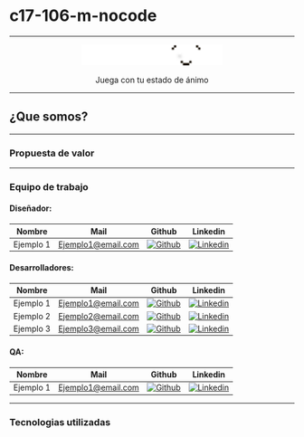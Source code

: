 # c17-106-m-nocode

--------------

<p align="center">
  <img src="Logo Playmood.png" alt="Logo del proyecto" width="250">
</p>
<p align="center">Juega con tu estado de ánimo</p>

--------------
## ¿Que somos?

--------------
### Propuesta de valor
--------------






### Equipo de trabajo

#### Diseñador:
| Nombre   | Mail                | Github                                  | Linkedin                                |
|----------|---------------------|-----------------------------------------|-----------------------------------------|
| Ejemplo 1 | Ejemplo1@email.com  | [![Github](ruta/al/logo/github.png)](enlace/al/perfil/github)   | [![Linkedin](ruta/al/logo/linkedin.png)](enlace/al/perfil/linkedin)|


#### Desarrolladores:
| Nombre   | Mail                | Github                                  | Linkedin                                |
|----------|---------------------|-----------------------------------------|-----------------------------------------|
| Ejemplo 1 | Ejemplo1@email.com  | [![Github](ruta/al/logo/github.png)](enlace/al/perfil/github)   | [![Linkedin](ruta/al/logo/linkedin.png)](enlace/al/perfil/linkedin)|
| Ejemplo 2 | Ejemplo2@email.com  | [![Github](ruta/al/logo/github.png)](enlace/al/perfil/github)   | [![Linkedin](ruta/al/logo/linkedin.png)](enlace/al/perfil/linkedin)|
| Ejemplo 3 | Ejemplo3@email.com  | [![Github](ruta/al/logo/github.png)](enlace/al/perfil/github)   | [![Linkedin](ruta/al/logo/linkedin.png)](enlace/al/perfil/linkedin)|

#### QA:
| Nombre   | Mail                | Github                                  | Linkedin                                |
|----------|---------------------|-----------------------------------------|-----------------------------------------|
| Ejemplo 1 | Ejemplo1@email.com  | [![Github](ruta/al/logo/github.png)](enlace/al/perfil/github)   | [![Linkedin](ruta/al/logo/linkedin.png)](enlace/al/perfil/linkedin)|

--------------
### Tecnologias utilizadas
